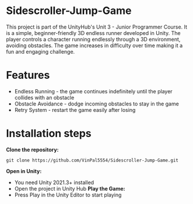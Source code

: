 # Sidescroller-Jump-Game
This project is part of the UnityHub's Unit 3 - Junior Programmer Course. It is a simple, beginner-friendly 3D endless runner developed in Unity. The player controls a character running endlessly through a 3D environment, avoiding obstacles. The game increases in difficulty over time making it a fun and engaging challenge.

# Features
- Endless Running - the game continues indefinitely until the player collides with an obstacle
- Obstacle Avoidance - dodge incoming obstacles to stay in the game
- Retry System - restart the game easily after losing

# Installation steps
**Clone the repository:**
```
git clone https://github.com/VinPal5554/Sidescroller-Jump-Game.git
```
**Open in Unity:**
- You need Unity 2021.3+ installed
- Open the project in Unity Hub
**Play the Game:**
- Press Play in the Unity Editor to start playing
